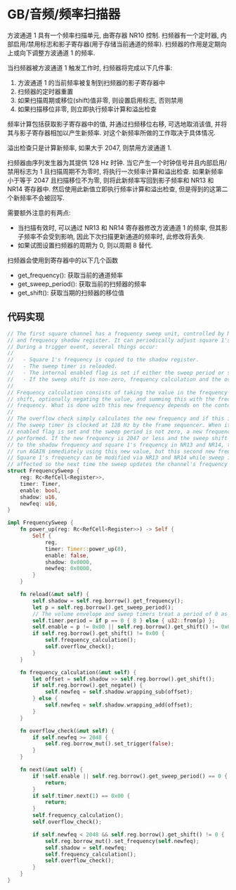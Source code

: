 # GB/音频/频率扫描器

方波通道 1 具有一个频率扫描单元, 由寄存器 NR10 控制. 扫频器有一个定时器, 内部启用/禁用标志和影子寄存器(用于存储当前通道的频率). 扫频器的作用是定期向上或向下调整方波通道 1 的频率.

当扫频器被方波通道 1 触发工作时, 扫频器将完成以下几件事:

1. 方波通道 1 的当前频率被复制到扫频器的影子寄存器中
2. 扫频器的定时器重置
3. 如果扫描周期或移位(shift)值非零, 则设置启用标志, 否则禁用
4. 如果扫描移位非零, 则立即执行频率计算和溢出检查

频率计算包括获取影子寄存器中的值, 并通过扫频移位右移, 可选地取消该值, 并将其与影子寄存器相加以产生新频率. 对这个新频率所做的工作取决于具体情况.

溢出检查只是计算新频率, 如果大于 2047, 则禁用方波通道 1.

扫频器由序列发生器为其提供 128 Hz 时钟. 当它产生一个时钟信号并且内部启用/禁用标志为 1 且扫描周期不为零时, 将执行一次频率计算和溢出检查. 如果新频率小于等于 2047 且扫描移位不为零, 则将此新频率写回到影子频率和 NR13 和 NR14 寄存器中. 然后使用此新值立即执行频率计算和溢出检查, 但是得到的这第二个新频率不会被回写.

需要额外注意的有两点:

- 当扫描有效时, 可以通过 NR13 和 NR14 寄存器修改方波通道 1 的频率, 但其影子频率不会受到影响, 因此下次扫描更新通道的频率时, 此修改将丢失.
- 如果试图设置扫频器的周期为 0, 则以周期 8 替代.

扫频器会使用到寄存器中的以下几个函数

- get_frequency(): 获取当前的通道频率
- get_sweep_period(): 获取当前的扫频器的频率
- get_shift(): 获取当期的扫频器的移位值

## 代码实现

```rs
// The first square channel has a frequency sweep unit, controlled by NR10. This has a timer, internal enabled flag,
// and frequency shadow register. It can periodically adjust square 1's frequency up or down.
// During a trigger event, several things occur:
//
//   - Square 1's frequency is copied to the shadow register.
//   - The sweep timer is reloaded.
//   - The internal enabled flag is set if either the sweep period or shift are non-zero, cleared otherwise.
//   - If the sweep shift is non-zero, frequency calculation and the overflow check are performed immediately.
//
// Frequency calculation consists of taking the value in the frequency shadow register, shifting it right by sweep
// shift, optionally negating the value, and summing this with the frequency shadow register to produce a new
// frequency. What is done with this new frequency depends on the context.
//
// The overflow check simply calculates the new frequency and if this is greater than 2047, square 1 is disabled.
// The sweep timer is clocked at 128 Hz by the frame sequencer. When it generates a clock and the sweep's internal
// enabled flag is set and the sweep period is not zero, a new frequency is calculated and the overflow check is
// performed. If the new frequency is 2047 or less and the sweep shift is not zero, this new frequency is written back
// to the shadow frequency and square 1's frequency in NR13 and NR14, then frequency calculation and overflow check are
// run AGAIN immediately using this new value, but this second new frequency is not written back.
// Square 1's frequency can be modified via NR13 and NR14 while sweep is active, but the shadow frequency won't be
// affected so the next time the sweep updates the channel's frequency this modification will be lost.
struct FrequencySweep {
    reg: Rc<RefCell<Register>>,
    timer: Timer,
    enable: bool,
    shadow: u16,
    newfeq: u16,
}

impl FrequencySweep {
    fn power_up(reg: Rc<RefCell<Register>>) -> Self {
        Self {
            reg,
            timer: Timer::power_up(8),
            enable: false,
            shadow: 0x0000,
            newfeq: 0x0000,
        }
    }

    fn reload(&mut self) {
        self.shadow = self.reg.borrow().get_frequency();
        let p = self.reg.borrow().get_sweep_period();
        // The volume envelope and sweep timers treat a period of 0 as 8.
        self.timer.period = if p == 0 { 8 } else { u32::from(p) };
        self.enable = p != 0x00 || self.reg.borrow().get_shift() != 0x00;
        if self.reg.borrow().get_shift() != 0x00 {
            self.frequency_calculation();
            self.overflow_check();
        }
    }

    fn frequency_calculation(&mut self) {
        let offset = self.shadow >> self.reg.borrow().get_shift();
        if self.reg.borrow().get_negate() {
            self.newfeq = self.shadow.wrapping_sub(offset);
        } else {
            self.newfeq = self.shadow.wrapping_add(offset);
        }
    }

    fn overflow_check(&mut self) {
        if self.newfeq >= 2048 {
            self.reg.borrow_mut().set_trigger(false);
        }
    }

    fn next(&mut self) {
        if !self.enable || self.reg.borrow().get_sweep_period() == 0 {
            return;
        }
        if self.timer.next(1) == 0x00 {
            return;
        }
        self.frequency_calculation();
        self.overflow_check();

        if self.newfeq < 2048 && self.reg.borrow().get_shift() != 0 {
            self.reg.borrow_mut().set_frequency(self.newfeq);
            self.shadow = self.newfeq;
            self.frequency_calculation();
            self.overflow_check();
        }
    }
}
```
